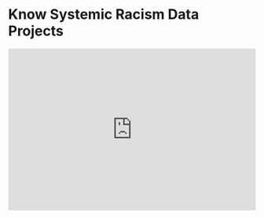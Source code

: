 # Know Systemic Racism Data Projects

<iframe src="https://ksr-linkurious.stanford.edu/widget/d304799c"
                           width="100%"
                           height="330"
                           frameborder="0"
                           webkitallowfullscreen
                           mozallowfullscreen
                           allowfullscreen></iframe>
